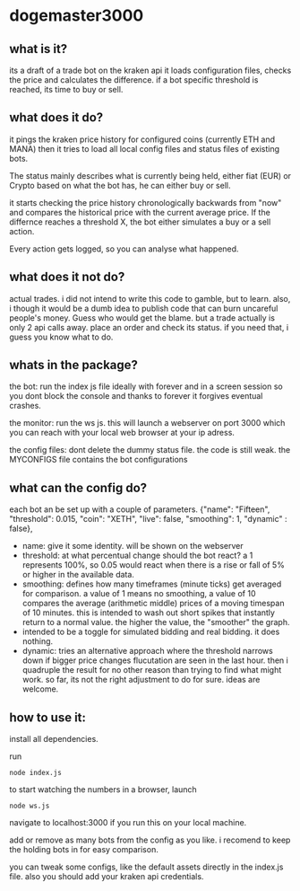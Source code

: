 # dogemaster3000
## what is it?
its a draft of a trade bot on the kraken api
it loads configuration files, checks the price and calculates the difference.
if a bot specific threshold is reached, its time to buy or sell.


## what does it do?
it pings the kraken price history for configured coins (currently ETH and MANA)
then it tries to load all local config files and status files of existing bots.

The status mainly describes what is currently being held, either fiat (EUR) or Crypto
based on what the bot has, he can either buy or sell.

it starts checking the price history chronologically backwards from "now" and compares the historical price with the current average price. If the differnce reaches a threshold X, the bot either simulates a buy or a sell action.

Every action gets logged, so you can analyse what happened.

## what does it not do?
actual trades.
i did not intend to write this code to gamble, but to learn. also, i though it would be a dumb idea to publish code that can burn uncareful people's money. Guess who would get the blame.
but a trade actually is only 2 api calls away. place an order and check its status. 
if you need that, i guess you know what to do.

## whats in the package?

the bot:
run the index js file ideally with forever and in a screen session so you dont block the console and thanks to forever it forgives eventual crashes.

the monitor:
run the ws js. this will launch a webserver on port 3000 which you can reach with your local web browser at your ip adress.

the config files:
dont delete the dummy status file. the code is still weak. the MYCONFIGS file contains the bot configurations

## what can the config do?
each bot an be set up with a couple of parameters.
{"name": "Fifteen", "threshold": 0.015, "coin": "XETH", "live": false, "smoothing": 1, "dynamic" : false},

* name: give it some identity. will be shown on the webserver
* threshold: at what percentual change should the bot react? a 1 represents 100%, so 0.05 would react when there is a rise or fall of 5% or higher in the available data.
* smoothing: defines how many timeframes (minute ticks) get averaged for comparison. a value of 1 means no smoothing, a value of 10 compares the average (arithmetic middle) prices of a moving timespan of 10 minutes. this is intended to wash out short spikes that instantly return to a normal value. the higher the value, the "smoother" the graph.
* intended to be a toggle for simulated bidding and real bidding. it does nothing.
* dynamic: tries an alternative approach where the threshold narrows down if bigger price changes flucutation are seen in the last hour. then i quadruple the result for no other reason than trying to find what might work. so far, its not the right adjustment to do for sure. ideas are welcome.


## how to use it:

install all dependencies. 

run 
````
node index.js 
````
to start watching the numbers in a browser, launch 
````
node ws.js
````

navigate to localhost:3000 if you run this on your local machine.

add or remove as many bots from the config as you like.
i recomend to keep the holding bots in for easy comparison.

you can tweak some configs, like the default assets directly in the index.js file. also you should add your kraken api credentials.


